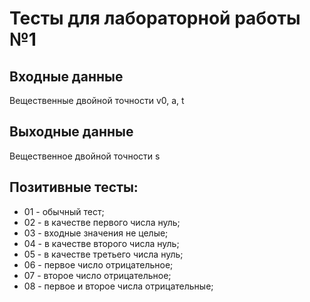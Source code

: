 # Тесты для лабораторной работы №1

## Входные данные
Вещественные двойной точности v0, a, t

## Выходные данные
Вещественное двойной точности s

## Позитивные тесты:
- 01 - обычный тест;
- 02 - в качестве первого числа нуль;
- 03 - входные значения не целые;
- 04 - в качестве второго числа нуль;
- 05 - в качестве третьего числа нуль;
- 06 - первое число отрицательное;
- 07 - второе число отрицательное;
- 08 - первое и второе числа отрицательные;